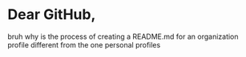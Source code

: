 # Dear GitHub,

bruh why is the process of creating a README.md for an organization profile different from the one personal profiles
